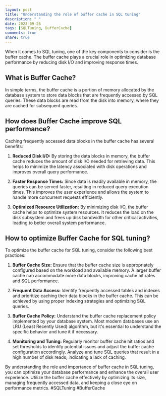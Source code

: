```yaml
---
layout: post
title: "Understanding the role of buffer cache in SQL tuning"
description: " "
date: 2023-09-26
tags: [SQLTuning, BufferCache]
comments: true
share: true
---
```


When it comes to SQL tuning, one of the key components to consider is the buffer cache. The buffer cache plays a crucial role in optimizing database performance by reducing disk I/O and improving response times.

## What is Buffer Cache?

In simple terms, the buffer cache is a portion of memory allocated by the database system to store data blocks that are frequently accessed by SQL queries. These data blocks are read from the disk into memory, where they are cached for subsequent queries.

## How does Buffer Cache improve SQL performance?

Caching frequently accessed data blocks in the buffer cache has several benefits:

1. **Reduced Disk I/O:** By storing the data blocks in memory, the buffer cache reduces the amount of disk I/O needed for retrieving data. This helps to minimize the latency associated with disk operations and improves overall query performance.

2. **Faster Response Times:** Since data is readily available in memory, the queries can be served faster, resulting in reduced query execution times. This improves the user experience and allows the system to handle more concurrent requests efficiently.

3. **Optimized Resource Utilization:** By minimizing disk I/O, the buffer cache helps to optimize system resources. It reduces the load on the disk subsystem and frees up disk bandwidth for other critical activities, leading to better overall system performance.

## How to optimize Buffer Cache for SQL tuning?

To optimize the buffer cache for SQL tuning, consider the following best practices:

1. **Buffer Cache Size:** Ensure that the buffer cache size is appropriately configured based on the workload and available memory. A larger buffer cache can accommodate more data blocks, improving cache hit rates and SQL performance.

2. **Frequent Data Access:** Identify frequently accessed tables and indexes and prioritize caching their data blocks in the buffer cache. This can be achieved by using proper indexing strategies and optimizing SQL queries.

3. **Buffer Cache Policy:** Understand the buffer cache replacement policy implemented by your database system. Most modern databases use an LRU (Least Recently Used) algorithm, but it's essential to understand the specific behavior and tune it if necessary.

4. **Monitoring and Tuning:** Regularly monitor buffer cache hit ratios and set thresholds to identify potential issues and adjust the buffer cache configuration accordingly. Analyze and tune SQL queries that result in a high number of disk reads, indicating a lack of caching.

By understanding the role and importance of buffer cache in SQL tuning, you can optimize your database performance and enhance the overall user experience. Utilize the buffer cache effectively by optimizing its size, managing frequently accessed data, and keeping a close eye on performance metrics. #SQLTuning #BufferCache